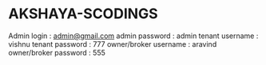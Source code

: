 # AKSHAYA-SCODINGS
Admin login : admin@gmail.com
admin password : admin
tenant username : vishnu
tenant password : 777
owner/broker username : aravind
owner/broker password : 555
